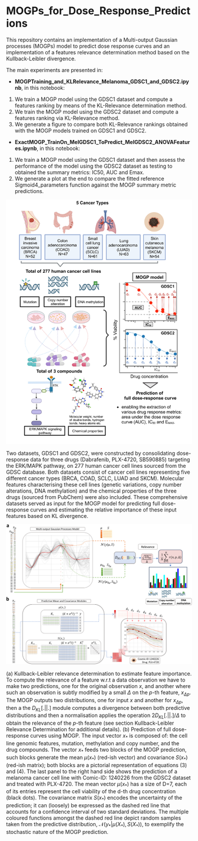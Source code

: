 # MOGPs_for_Dose_Response_Predictions

This repository contains an implementation of a Multi-output Gaussian processes (MOGPs) model to predict dose response curves and an implementation of a features relevance determination method based on the Kullback-Leibler divergence. 

The main experiments are presented in: 

- **MOGPTraining_and_KLRelevance_Melanoma_GDSC1_and_GDSC2.ipynb**, in this notebook:

1. We train a MOGP model using the GDSC1 dataset and compute a features ranking by means of the KL-Relevance determination method.
2. We train the MOGP model using the GDSC2 dataset and compute a features ranking via KL-Relevance method.
3. We generate a figure to compare both KL-Relevance rankings obtained with the MOGP models trained on GDSC1 and GDSC2.


- **ExactMOGP_TrainOn_MelGDSC1_ToPredict_MelGDSC2_ANOVAFeatures.ipynb**, in this notebook: 

1. We train a MOGP model using the GDSC1 dataset and then assess the performance of the model using the GDSC2 dataset as testing to obtained the summary metrics: IC50, AUC and Emax.
2. We generate a plot at the end to compare the fitted reference Sigmoid4_parameters function against the MOGP summary metric predictions.

![Overview](figs/Overview_features.jpg) 

Two datasets, GDSC1 and GDSC2, were constructed by consolidating dose-response data for three drugs (Dabrafenib, PLX-4720, SB590885) targeting the ERK/MAPK pathway, on 277 human cancer cell lines sourced from the GDSC database. Both datasets consist of cancer cell lines representing five different cancer types (BRCA, COAD, SCLC, LUAD and SKCM). Molecular features characterising these cell lines (genetic variations, copy number alterations, DNA methylation) and the chemical properties of the three drugs (sourced from PubChem) were also included. These comprehensive datasets served as input for the MOGP model for predicting full dose-response curves and estimating the relative importance of these input features based on KL divergence. 

![methods](figs/combined_method_architecture.jpg) 

(a) Kullback-Leibler relevance determination to estimate feature importance. To compute the relevance of a feature w.r.t a data observation we have to make two predictions, one for the original observation $x$, and another where such an observation is subtly modified by a small $Δ$ on the $p$-th feature, $x_{Δp}$. The MOGP outputs two distributions, one for input $x$ and another for $x_{Δp}$, then a the $D_{KL}[.||.]$ module computes a divergence between both predictive distributions and then a normalisation applies the operation $2D_{KL}[.||.]/Δ$ to obtain the relevance of the $p$-th feature (see section Kullback-Leibler Relevance Determination for additional details). (b) Prediction of full dose-response curves using MOGP. The input vector $x_*$ is composed of: the cell line genomic features, mutation, methylation and copy number, and the drug compounds. The vector $x_{*}$ feeds two blocks of the MOGP prediction, such blocks generate the mean $\mu(x_{*})$ (red-ish vector) and covariance $S(x_{*})$ (red-ish matrix); both blocks are a pictorial representation of equations (3) and (4). The last panel to the right hand side shows the prediction of a melanoma cancer cell line with Comic-ID: 1240226 from the GDSC2 dataset and treated with PLX-4720. The mean vector $\mu(x_{*})$ has a size of D=7, each of its entries represent the cell viability of the d-th drug concentration (black dots). The covariance matrix $S(x_{*})$ encodes the uncertainty of the prediction; it can (loosely) be expressed as the dashed red line that accounts for a confidence interval of two standard deviations. The multiple coloured functions amongst the dashed red line depict random samples taken from the predictive distribution, $\mathcal{N}(y_{*}|\mu(X_{*}),S(X_{*}))$, to exemplify the stochastic nature of the MOGP prediction.
